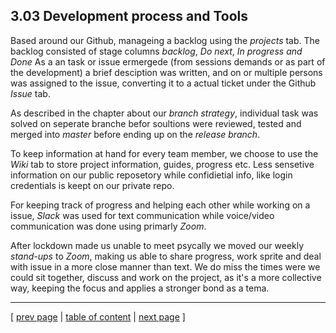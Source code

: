 ## 3.03 Development process and Tools

Based around our Github, manageing a backlog using the *projects* tab.
The backlog consisted of stage columns *backlog*, *Do next*, *In progress and Done*
As a an task or issue ermergede (from sessions demands or as part of the development) a brief desciption was written, and on or multiple persons was assigned to the issue, converting it to a actual ticket under the Github *Issue* tab.

As described in the chapter about our *branch strategy*, individual task was solved on seperate branche befor soultions were reviewed, tested and merged into *master* before ending up on the *release branch*.

To keep information at hand for every team member, we choose to use the *Wiki* tab to store project information, guides, progress etc.
Less sensetive information on our public reposetory while confidietial info, like login credentials is keept on our private repo.

For keeping track of progress and helping each other while working on a issue, *Slack* was used for text communication while voice/video communication was done using primarly *Zoom*.

After lockdown made us unable to meet psycally we moved our weekly *stand-ups* to *Zoom*, making us able to share progress, work sprite and deal with issue in a more close manner than text. We do miss the times were we could sit together, discuss and work on the project, as it's a more collective way, keeping the focus and applies a stronger bond as a tema.

---
[ [prev page](../chapters/302_repo_and_branch_strategy.md) | [table of content](../table_of_content.md) | [next page](../chapters/304_monitoring_and_logging.md) ]